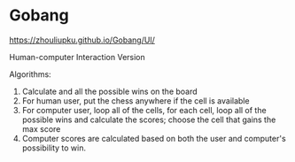 # Gobang

https://zhouliupku.github.io/Gobang/UI/


Human-computer Interaction Version

Algorithms:
1. Calculate and all the possible wins on the board
2. For human user, put the chess anywhere if the cell is available
4. For computer user, loop all of the cells, for each cell, loop all of the possible wins and calculate the scores; choose the cell that gains the max score
5. Computer scores are calculated based on both the user and computer's possibility to win.  


